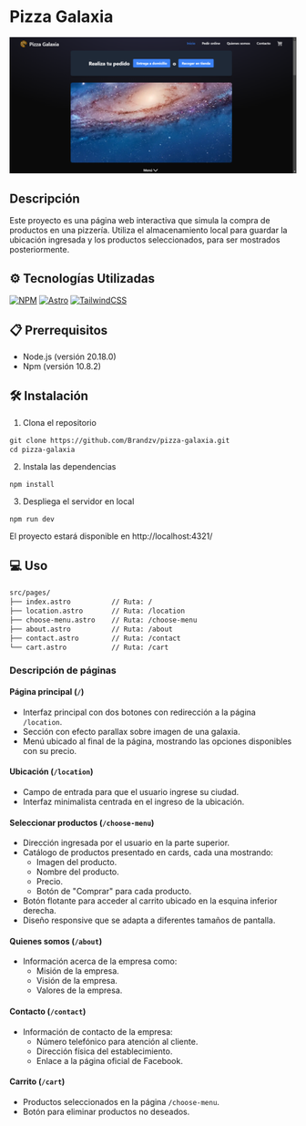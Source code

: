 # Pizza Galaxia

![Inicio](https://github.com/Brandzv/pizza-galaxia/blob/main/src/assets/inicio.png)

## Descripción

Este proyecto es una página web interactiva que simula la compra de productos en una pizzería. Utiliza el almacenamiento local para guardar la ubicación ingresada y los productos seleccionados, para ser mostrados posteriormente.

## ⚙️ Tecnologías Utilizadas

[![NPM][npm-badge]][npm-url]
[![Astro][astro-badge]][astro-url]
[![TailwindCSS][tailwind-badge]][tailwind-url]

[npm-url]: https://www.npmjs.com/
[npm-badge]: https://img.shields.io/badge/NPM-v10.8.2-orange?style=for-the-badge&logo=npm
[astro-url]: https://astro.build/
[astro-badge]: https://img.shields.io/badge/Astro-v4.15.5-blue?style=for-the-badge&logo=astro
[tailwind-url]: https://tailwindcss.com/
[tailwind-badge]: https://img.shields.io/badge/TailwindCSS-v3.4.11-06B6D4?style=for-the-badge&logo=tailwindcss

## 📋 Prerrequisitos

-   Node.js (versión 20.18.0)
-   Npm (versión 10.8.2)

## 🛠️ Instalación

1. Clona el repositorio

```
git clone https://github.com/Brandzv/pizza-galaxia.git
cd pizza-galaxia
```

2. Instala las dependencias

```
npm install
```

3. Despliega el servidor en local

```
npm run dev
```

El proyecto estará disponible en http://localhost:4321/

## 💻 Uso

```
src/pages/
├── index.astro          // Ruta: /
├── location.astro       // Ruta: /location
├── choose-menu.astro    // Ruta: /choose-menu
├── about.astro          // Ruta: /about
├── contact.astro        // Ruta: /contact
└── cart.astro           // Ruta: /cart
```

### Descripción de páginas

#### Página principal (`/`)

-   Interfaz principal con dos botones con redirección a la página `/location`.
-   Sección con efecto parallax sobre imagen de una galaxia.
-   Menú ubicado al final de la página, mostrando las opciones disponibles con su precio.

#### Ubicación (`/location`)

-   Campo de entrada para que el usuario ingrese su ciudad.
-   Interfaz minimalista centrada en el ingreso de la ubicación.

#### Seleccionar productos (`/choose-menu`)

-   Dirección ingresada por el usuario en la parte superior.
-   Catálogo de productos presentado en cards, cada una mostrando:
    -   Imagen del producto.
    -   Nombre del producto.
    -   Precio.
    -   Botón de "Comprar" para cada producto.
-   Botón flotante para acceder al carrito ubicado en la esquina inferior derecha.
-   Diseño responsive que se adapta a diferentes tamaños de pantalla.

#### Quienes somos (`/about`)

-   Información acerca de la empresa como:
    -   Misión de la empresa.
    -   Visión de la empresa.
    -   Valores de la empresa.

#### Contacto (`/contact`)

-   Información de contacto de la empresa:
    -   Número telefónico para atención al cliente.
    -   Dirección física del establecimiento.
    -   Enlace a la página oficial de Facebook.

#### Carrito (`/cart`)

-   Productos seleccionados en la página `/choose-menu`.
-   Botón para eliminar productos no deseados.
